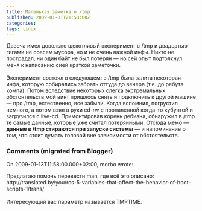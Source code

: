 ```yaml
---
title: Маленькая заметка о /tmp
published: 2009-01-01T21:53:00Z
categories: 
tags: linux
---
```


Давеча имел довольно щекотливый эксперимент с /tmp и двадцатью гигами не совсем мусора, но и не очень важной инфы. Никто не пострадал, ни один байт не был потерян — но сей опыт подтолкнул меня к написанию сией краткой заметочки.<br /><a name='more'></a><br />Эксперимент состоял в следующем: в /tmp была залита некоторая инфа, которую собирались забрать оттуда до вечера (т.е. до ребута компа). Потом вследствие некоторых слегка экстремальных обстоятельств мой винт пришлось снять и подключить к другой машине — про /tmp, естественно, все забыли. Когда вспомнил, погрустил немного, а потом взял в руки cd-rw с пропаленной когда-то кубунтой и загрузился с live-cd. Примонтировав корень дебиана, обнаружил в /tmp те самые данные, которые уже считал потерянными. Отсюда мемо — <b>данные в /tmp стираются при запуске системы</b> — и напоминание о том, что стоит думать головой вне зависимости от обстоятельств.

<h3 id='hakyll-convert-comments-title'>Comments (migrated from Blogger)</h3>
<div class='hakyll-convert-comment'>
<p class='hakyll-convert-comment-date'>On 2009-01-13T11:58:00.000+02:00, morbo wrote:</p>
<p class='hakyll-convert-comment-body'>
Предлагаю помочь перевести man, где всё это описано: http://translated.by/you/rcs-5-variables-that-affect-the-behavior-of-boot-scripts-1/trans/<BR/><BR/>Интересующий вас параметр называется TMPTIME.
</p>
</div>



